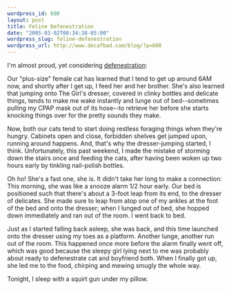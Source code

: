 ```yaml
--- 
wordpress_id: 600
layout: post
title: Feline Defenestration
date: "2005-03-02T08:34:38-05:00"
wordpress_slug: feline-defenestration
wordpress_url: http://www.decafbad.com/blog/?p=600
---
```

I'm almost proud, yet considering [defenestration][defe]:  
  
  Our "plus-size" female cat has learned that I tend to get up around 6AM now, and shortly after I get up, I feed her and her brother.  She's also learned that jumping onto The Girl's dresser, covered in clinky bottles and delicate things, tends to make me wake instantly and lunge out of bed--sometimes pulling my CPAP mask out of its hose--to retrieve her before she starts knocking things over for the pretty sounds they make.
  
  Now, both our cats tend to start doing restless foraging things when they're hungry.  Cabinets open and close, forbidden shelves get jumped upon, running around happens.  And, that's why the dresser-jumping started, I think.  Unfortunately, this past weekend, I made the mistake of storming down the stairs once and feeding the cats, after having been woken up two hours early by tinkling nail-polish bottles.
  
  Oh ho!  She's a fast one, she is.  It didn't take her long to make a connection:  This morning, she was like a snooze alarm 1/2 hour early.  Our bed is positioned such that there's about a 3-foot leap from its end, to the dresser of delicates.  She made sure to leap from atop one of my ankles at the foot of the bed and onto the dresser; when I lunged out of bed, she hopped down immediately and ran out of the room.  I went back to bed.  
  
  Just as I started falling back asleep, she was back, and this time launched onto the dresser using my toes as a platform.  Another lunge, another run out of the room.  This happened once more before the alarm finally went off, which was good because the sleepy girl lying next to me was probably about ready to defenestrate cat and boyfriend both.  When I finally got up, she led me to the food, chirping and mewing smugly the whole way.
  
  Tonight, I sleep with a squirt gun under my pillow.

[defe]:http://en.wikipedia.org/wiki/Defenestration
